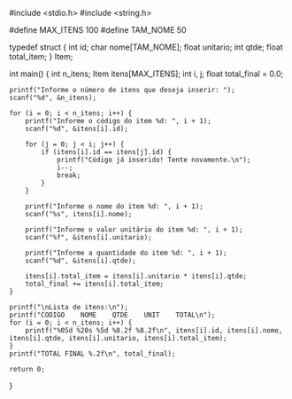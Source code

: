 #include <stdio.h>
#include <string.h>

#define MAX_ITENS 100
#define TAM_NOME 50

typedef struct {
    int id;
    char nome[TAM_NOME];
    float unitario;
    int qtde;
    float total_item;
} Item;

int main() {
    int n_itens;
    Item itens[MAX_ITENS];
    int i, j;
    float total_final = 0.0;

    printf("Informe o número de itens que deseja inserir: ");
    scanf("%d", &n_itens);

    for (i = 0; i < n_itens; i++) {
        printf("Informe o código do item %d: ", i + 1);
        scanf("%d", &itens[i].id);

        for (j = 0; j < i; j++) {
            if (itens[i].id == itens[j].id) {
                printf("Código já inserido! Tente novamente.\n");
                i--; 
                break;
            }
        }

        printf("Informe o nome do item %d: ", i + 1);
        scanf("%s", itens[i].nome);

        printf("Informe o valor unitário do item %d: ", i + 1);
        scanf("%f", &itens[i].unitario);

        printf("Informe a quantidade do item %d: ", i + 1);
        scanf("%d", &itens[i].qtde);

        itens[i].total_item = itens[i].unitario * itens[i].qtde;
        total_final += itens[i].total_item;
    }

    printf("\nLista de itens:\n");
    printf("CODIGO    NOME    QTDE    UNIT    TOTAL\n");
    for (i = 0; i < n_itens; i++) {
        printf("%05d %20s %5d %8.2f %8.2f\n", itens[i].id, itens[i].nome, itens[i].qtde, itens[i].unitario, itens[i].total_item);
    }
    printf("TOTAL FINAL %.2f\n", total_final);

    return 0;
}
